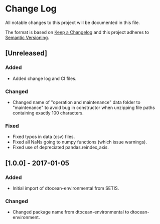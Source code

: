 # Change Log

All notable changes to this project will be documented in this file.

The format is based on [Keep a Changelog](http://keepachangelog.com/)
and this project adheres to [Semantic Versioning](http://semver.org/).

## [Unreleased]

### Added

- Added change log and CI files.

### Changed

- Changed name of "operation and maintenance" data folder to "maintenance" to
  avoid bug in constructor when unzipping file paths containing exactly 100
  characters.

### Fixed

- Fixed typos in data (csv) files.
- Fixed all NaNs going to numpy functions (which issue warnings).
- Fixed use of depreciated pandas.reindex_axis.

## [1.0.0] - 2017-01-05

### Added

- Initial import of dtocean-environmental from SETIS.

### Changed

- Changed package name from dtocean-environmental to dtocean-environment.
